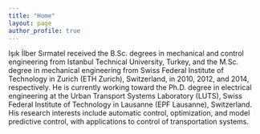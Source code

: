 ```yaml
---
title: "Home"
layout: page
author_profile: true
---
```


Işık İlber Sırmatel received the B.Sc. degrees in mechanical and control engineering from Istanbul Technical University, Turkey, and the M.Sc. degree in mechanical engineering from Swiss Federal Institute of Technology in Zurich (ETH Zurich), Switzerland, in 2010, 2012, and 2014, respectively. He is currently working toward the Ph.D. degree in electrical engineering at the Urban Transport Systems Laboratory (LUTS), Swiss Federal Institute of Technology in Lausanne (EPF Lausanne), Switzerland. His research interests include automatic control, optimization, and model predictive control, with applications to control of transportation systems.
